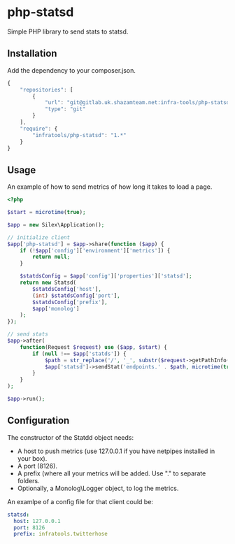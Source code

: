 # php-statsd
Simple PHP library to send stats to statsd.

Installation
------------
Add the dependency to your composer.json.

```javascript
{
    "repositories": [
        {
            "url": "git@gitlab.uk.shazamteam.net:infra-tools/php-statsd.git",
            "type": "git"
        }
    ],
    "require": {
        "infratools/php-statsd": "1.*"
    }
}
```

Usage
-----
An example of how to send metrics of how long it takes to load a page.

```php
<?php

$start = microtime(true);

$app = new Silex\Application();

// initialize client
$app['php-statsd'] = $app->share(function ($app) {
    if (!$app['config']['environment']['metrics']) {
        return null;
    }

    $statdsConfig = $app['config']['properties']['statsd'];
    return new Statsd(
        $statdsConfig['host'],
        (int) $statdsConfig['port'],
        $statdsConfig['prefix'],
        $app['monolog']
    );
});

// send stats
$app->after(
    function(Request $request) use ($app, $start) {
        if (null !== $app['statds']) {
            $path = str_replace('/', '_', substr($request->getPathInfo(), 1));
            $app['statsd']->sendStat('endpoints.' . $path, microtime(true) - $start);
        }
    }
);

$app->run();

```

Configuration
-------------
The constructor of the Statdd object needs:
 * A host to push metrics (use 127.0.0.1 if you have netpipes installed in your box).
 * A port (8126).
 * A prefix (where all your metrics will be added. Use "." to separate folders.
 * Optionally, a Monolog\Logger object, to log the metrics.

An examlpe of a config file for that client could be:

```yaml
statsd:
  host: 127.0.0.1
  port: 8126
  prefix: infratools.twitterhose
```
